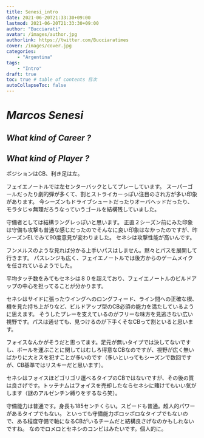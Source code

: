 ```yaml
---
title: Senesi_intro
date: 2021-06-20T21:33:30+09:00
lastmod: 2021-06-20T21:33:30+09:00
author: "Bucciarati"
avatar: /images/author.jpg
authorlink: https://twitter.com/Bucciaratimes
cover: /images/cover.jpg
categories:
    - "Argentina"
tags: 
    - "Intro"
draft: true
toc: true # table of contents 目次
autoCollapseToc: false
---
```

# _Marcos Senesi_


## _What kind of Career ?_

## _What kind of Player ?_

ポジションはCB、利き足は左。

フェイエノートルでは左センターバックとしてプレーしています。
スーパーゴールだったり劇的弾が多くて、割とストライカーっぽい注目のされ方が多い印象があります。
今シーズンもドライブシュートだったりオーバヘッドだったり、モラタじゃ無理だろうなっていうゴールを結構残していました。

守備者としては結構ラングレっぽいと思います。
正直２シーズン前にみた印象は守備も攻撃も普通な感じだったのでそんなに良い印象はなかったのですが、昨シーズンELでみて90度意見が変わりました。
セネシは攻撃性能が高いんです。

フンメルスのような見れば分かる上手いパスはしません。黙々とパスを展開して行きます。
パスレンジも広く、フェイエノートルでは後方からのゲームメイクを任されているようでした。

平均タッチ数をみてもセネシは８０を超えており、フェイエノートルのビルドアップの中心を担ってることが分かります。

セネシはサイドに張ったウイングへのロングフィード、ライン間への正確な楔、機を見た持ち上がりなど、ビルドアップ型のCB必須の能力を満たしているように思えます。
そうしたプレーを支えているのがフリーな味方を見逃さない広い視野です。パスは通せても、見つけるのが下手くそなCBって割といると思います。

フォイスなんかがそうだと思ってます。足元が無いタイプでは決してないですし、ボールを運ぶことに関してはむしろ得意なCBなのですが、視野が広く無いばかりに大ミスを犯すことが多いのです（多いといってもシーズンで数回ですが、CB基準ではリスキーだと思います）。

セネシはフォイスほどゴリゴリ運べるタイプのCBではないですが、その後の質は良さげです。トッテナムはフォイスを売却したならセネシに賭けてもいい気がします（謎のアルゼンチン縛りをするなら笑）。

守備能力は普通です。身長も185センチくらい。スピードも普通。超人的パワーがあるタイプでもない。
といっても守備能力ボロッボロなタイプでもないので、ある程度守備で軸になるCBがいるチームだと結構良さげなのかもしれないですね。
なのでロメロとセネシのコンビはみたいです。個人的に。








